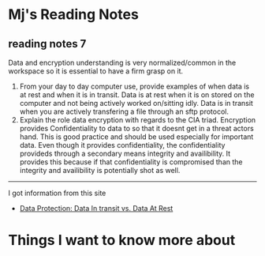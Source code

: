 # Mj's Reading Notes

## reading notes 7
Data and encryption understanding is very normalized/common in the workspace so it is essential to have a firm grasp on it.

1. From your day to day computer use, provide examples of when data is at rest and when it is in transit. Data is at rest when it is on stored on the computer and not being actively worked on/sitting idly. Data is in transit when you are actively transfering a file through an sftp protocol. 
2. Explain the role data encryption with regards to the CIA triad. Encryption provides Confidentiality to data to so that it doesnt get in a threat actors hand. This is good practice and should be used especially for important data. Even though it provides confidentiality, the confidentiality provideds through a secondary means integrity and availibility. It provides this because if that confidentiality is compromised than the integrity and availibility is potentially shot as well. 

---
I got information from this site 
- [Data Protection: Data In transit vs. Data At Rest](https://www.digitalguardian.com/blog/data-protection-data-in-transit-vs-data-at-rest)

# Things I want to know more about